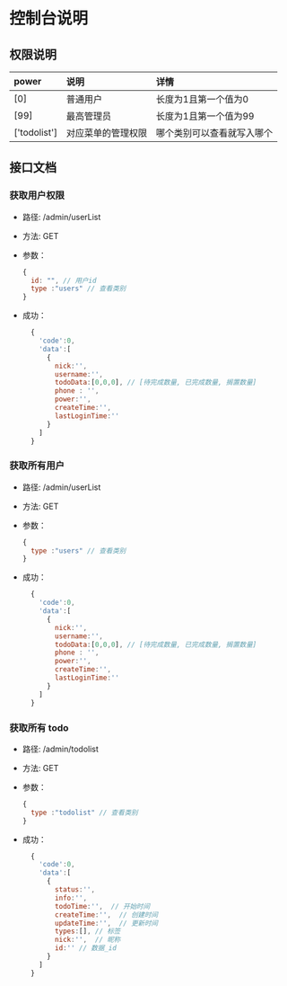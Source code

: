 # 控制台说明

## 权限说明

| power | 说明               | 详情                               |
| :---- | :----------------- | :--------------------------------- |
| [0]     | 普通用户           | 长度为1且第一个值为0                         |
| [99]    | 最高管理员         | 长度为1且第一个值为99                             |
| ['todolist']  | 对应菜单的管理权限 | 哪个类别可以查看就写入哪个 |

## 接口文档

### 获取用户权限

- 路径: /admin/userList
- 方法: GET
- 参数：

  ```js
  {
    id: "", // 用户id
    type :"users" // 查看类别
  }
  ```

- 成功：

  ```js
    {
      'code':0,
      'data':[
        {
          nick:'',
          username:'',
          todoData:[0,0,0], // [待完成数量, 已完成数量, 搁置数量]
          phone : '',
          power:'',
          createTime:'',
          lastLoginTime:''
        }
      ]
    }

  ```

### 获取所有用户

- 路径: /admin/userList
- 方法: GET
- 参数：

  ```js
  {
    type :"users" // 查看类别
  }
  ```

- 成功：

  ```js
    {
      'code':0,
      'data':[
        {
          nick:'',
          username:'',
          todoData:[0,0,0], // [待完成数量, 已完成数量, 搁置数量]
          phone : '',
          power:'',
          createTime:'',
          lastLoginTime:''
        }
      ]
    }

  ```

### 获取所有 todo

- 路径: /admin/todolist
- 方法: GET
- 参数：

  ```js
  {
    type :"todolist" // 查看类别
  }
  ```

- 成功：

  ```js
    {
      'code':0,
      'data':[
        {
          status:'',
          info:'',
          todoTime:'',  // 开始时间
          createTime:'',  // 创建时间
          updateTime:'',  // 更新时间
          types:[], // 标签
          nick:'',  // 昵称
          id:'' // 数据_id
        }
      ]
    }

  ```
